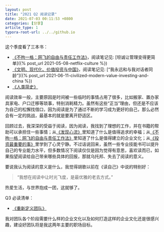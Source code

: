 ```yaml
---
layout: post
title: "2021 Q2 阅读记录"
date: 2021-07-03 00:11:53 +0800
categories: [分享]
article_type: 1
typora-root-url: ../../github.io
---
```


这个季度看了三本书：

- [《不拘一格：网飞的自由与责任工作法》](https://book.douban.com/subject/35102294/)，阅读笔记见: [坦诚让管理变得更简单]({% post_url 2021-05-08-netflix-culture %})
- [《文明、现代化、价值投资与中国》](https://book.douban.com/subject/34997975/)，阅读笔记见: [“我永远和与我对话者同龄”]({% post_url 2021-06-11-civilized-modern-value-investing-and-china %})
- [《人类简史》](https://book.douban.com/subject/26953606/)

阅读效率一般，主要原因是时间被一些临时的事情占用了很多，比如搬家、置办家具家电、户口迁移等琐事，特别消耗精力。虽然有这些“正当”理由，但还是不应该为自己的松懈找借口，因为阅读是为了通过不断的学习成为更好的自己，那么必然会有一定的挑战，最基本的就是要离开舒适区。

回顾过去，我深深的受益于阅读，因为阅读，我找到了理想的工作，并在书籍的帮助可以承担住一些事情；从[《发现心流》](https://book.douban.com/subject/27619988/)里知道了什么是值得追求的幸福；从[《不拘一格：网飞的自由与责任工作法》](https://book.douban.com/subject/35102294/)里知道了什么是值得建立的企业文化；从[《投资最重要的事》](https://book.douban.com/subject/26634824/)里学到了心灵宁静。不过话说回来，虽然一些专业技能书可以提升自己的专业能力水平，但多数情况下阅读仅仅是因为觉得有意思，喜欢读而已，如果指望阅读给自己带来哪些具体的回报，那就乌托邦、失去了阅读的意义。

要说我认为阅读的意义是什么，我觉得胡歌以前在《读自己》中说的特别好：

> “我想在阅读中让时光飞度，是最优雅的老去方式。”

热爱生活，与世界抱成一团，这就够了。

Q3 必读清单：

- [《重新定义团队》](https://book.douban.com/subject/33476474/)

我对团队各个阶段需要什么样的企业文化以及如何打造这样的企业文化还是很感兴趣，建设好团队将是我这两年主要的职场目标。

